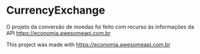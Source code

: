 # CurrencyExchange

O projeto da conversão de moedas foi feito com recurso às informações da API https://economia.awesomeapi.com.br

This project was made with https://economia.awesomeapi.com.br
